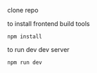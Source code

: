 clone repo

to install frontend build tools

```
npm install
```
to run dev dev server

```
npm run dev
```